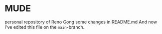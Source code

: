 # MUDE
personal repository of Reno Gong
some changes in README.md
And now I've edited this file on the `main`-branch.
